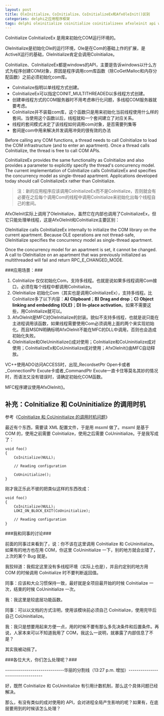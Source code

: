 ```yaml
---
layout: post
title: OleInitialize、CoInitialize、CoInitializeEx和AfxOleInit()区别
categories: delphi之应用程序框架
tags: delphi oleinitialize coinitialize coinitializeex afxoleinit api windows com ole 多线程
---
```



CoInitialize CoInitializeEx 是用来初始化COM运行环境的。

OleInitialize是初始化Ole的运行环境，Ole是在Com的基础上作的扩展，是ActiveX运行的基础，OleInitialize肯定会调用CoInitialize。

CoInitialize、CoInitializeEx都是windows的API，主要是告诉windows以什么方式为程序创建COM对象，原因是程序调用com库函数（除CoGetMalloc和内存分配函数）之前必须初始化com库。

* CoInitialize指明以单线程方式创建。
* CoInitializeEx可以指定COINIT_MULTITHREADED以多线程方式创建。
* 创建单线程方式的COM服务器时不用考虑串行化问题，多线程COM服务器就要考虑。
* CoInitialize并不装载com库，这个函数只是用来初始化当前线程使用什么样的套间。当使用这个函数以后，线程就和一个套间建立了对应关系。
* 线程的套间模式决定了该线程如何调用com对象，是否需要列集等
* 套间是com中用来解决并发调用冲突的很有效的办法

Before calling any COM functions, a thread needs to call CoInitialize to load the COM infrastructure (and to enter an apartment). Once a thread calls CoInitialize, the thread is free to call COM APIs.

CoInitializeEx provides the same functionality as CoInitialize and also provides a parameter to explicitly specify the thread's concurrency model. The current implementation of CoInitialize calls CoInitializeEx and specifies the concurrency model as single-thread apartment. Applications developed today should call CoInitializeEx rather than CoInitialize.

>注：新的应用程序应该调用CoInitializeEx而不是CoInitialize，否则就会有必要在之后每个调用Com的线程中调用CoInitialize来初始化出每个线程自己的套间。

AfxOleInit实际上调用了OleInitialize，虽然它在内部也调用了CoInitializeEx，但它只能处理单线程，这是AfxOleInit和CoInitialize主要区别：   

OleInitialize   calls   CoInitializeEx   internally   to   initialize   the   COM   library   on   the   current   apartment.   Because   OLE   operations   are   not   thread-safe,   OleInitialize   specifies   the   concurrency   model   as   single-thread   apartment.     

Once   the   concurrency   model   for   an   apartment   is   set,   it   cannot   be   changed.   A   call   to   OleInitialize   on   an   apartment   that   was   previously   initialized   as   multithreaded   will   fail   and   return   RPC_E_CHANGED_MODE.

###应用场景：###
1. CoInitialize 仅仅初始化Com，支持多线程。也就是说如果多线程调用Com接口，必须在每个线程中都调用CoInitialize。
2. OleInitialize 初始化Com（其实也是调用CoInitializeEx），支持多线程。比CoInitialize多了以下内容：**A) Clipboard**；**B) Drag and drop**；**C) Object linking and embedding (OLE)**；**D) In-place activation**。如果不需要这些，用CoInitialize就可以。
3. AfxOleInit是MFC对OleInitialize的封装。貌似不支持多线程，也就是说只能在主进程调用该函数，如果线程需要使用Com必须调用上面的两个来实现初始化。而且MSDN明确标明AfxOleInit不能在MFC的DLL中调用，否则也会造成初始化失败。
4. OleInitialize和OleUninitialize()成对使用；CoInitialize和CoUninitialize成对使用；CoInitializeEx和CoUninitialize成对使用；AfxOleInit()由MFC自动释放。

VC++使用ADO访问ACCESS时，出现_RecordsetPtr Open卡或者_ConnectionPtr Excute卡或者_CommandPtr Excute一直卡住等莫名其妙的情况时，而语法又没有错误时，请确定初始化COM函数。

MFC程序建议使用AfxOleInit()。


补充：CoInitialize 和 CoUninitialize 的调用时机
----

参考《[CoInitialize 和 CoUninitialize 的调用时机问题](http://www.cppblog.com/Streamlet/archive/2010/04/02/111363.aspx)》

最近有个东西，需要读 XML 配置文件，于是用 msxml 做了。msxml 是基于 COM 的，使用之前需要 CoInitialize，使用之后需要 CoUninitialize。于是我写成了：

    void foo()
    {
        CoInitialize(NULL);
    
        // Reading configuration
    
        CoUninitialize();
    }

刚才我正乐此不彼的把类似这样的东西改成：

    void foo()
    {
        CoInitialize(NULL);
        LOKI_ON_BLOCK_EXIT(CoUninitialize);
    
        // Reading configuration
    }


###我和同事的讨论###

前面的同事过来看到了，说：你不该在这里调用 CoInitialize 和 CoUninitialize。如果有的地方也在用 COM，你这里 CoUninitialize 一下，别的地方就会出错了，上次的某个 Bug 就是。

我狡辩道：我假定这里没有多线程环境（实际上也是），并且约定别的地方用 COM 的时候调用 CoInitialize 时不要判断返回值。

同事：应该和大众习惯保持一致，最好就是全项目最开始的时候 CoInitialize 一次，结束的时候 CoUninitialize 一次。

我：我这里是较底层功能函数。

同事：可以以文档的方式注明，使用该模块前必须自己 CoInitialize，使用完毕后自己 CoUninitialize。

我：我只是想要用起来方便一点，用的时候不要有那么多先决条件和后置条件。再说，人家本来可以不知道我用了 COM，我这么一说明，就暴露了内部信息了不是？

其实我被动摇了。

###各位大大，你们怎么处理呢？###

------------------------------华丽的分割线（13:27 p.m. 增加）----------------------------------

好，既然 CoInitialize 和 CoUninitialize 有引用计数机制，那么这个具体问题已经解决。

那么，有没有类似的成对使用的 API，会对进程全局产生影响的呢？如果有，在底层要用到的时候该怎么处理？
